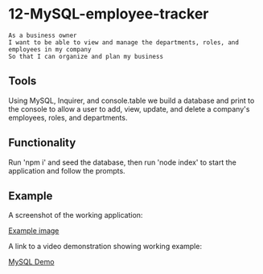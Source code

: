 # 12-MySQL-employee-tracker

```
As a business owner
I want to be able to view and manage the departments, roles, and employees in my company
So that I can organize and plan my business
```

## Tools

Using MySQL, Inquirer, and console.table we build a database and print to the console to allow a user to add, view, update, and delete a company's employees, roles, and departments.

## Functionality

Run 'npm i' and seed the database, then run 'node index' to start the application and follow the prompts.

## Example

A screenshot of the working application:

[Example image](./assets/images/Example.PNG)

A link to a video demonstration showing working example:

[MySQL Demo](https://drive.google.com/file/d/1T00TkJasJAuROfMZ2GM3oHwBeFFfNfcQ/view)
